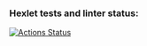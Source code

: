 ### Hexlet tests and linter status:
[![Actions Status](https://github.com/ynb4gang/java-project-71/actions/workflows/hexlet-check.yml/badge.svg)](https://github.com/ynb4gang/java-project-71/actions)